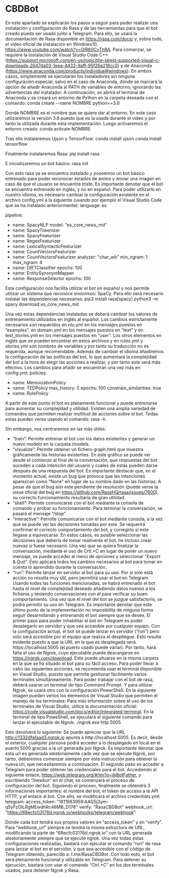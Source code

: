 # CBDBot

En este apartado se explicarán los pasos a seguir para poder realizar una instalación y configuración de Rasa y de las herramientas para que el bot creado pueda ser usado junto a Telegram. Para ello, se usará la documentación de Rasa disponible en https://rasa.com/docs/ y, sobre todo, el vídeo oficial de instalación en Windows10, https://www.youtube.com/watch?v=GlR60CvTh8A. 
Para comenzar, se requiere la instalación de Visual Studio Code C++ (https://support.microsoft.com/en-us/topic/the-latest-supported-visual-c-downloads-2647da03-1eea-4433-9aff-95f26a218cc0) y de Anaconda (https://www.anaconda.com/products/individual#windows). En ambos casos, simplemente se ejecutarán los instaladores sin ninguna configuración especial, salvo en el caso de Anaconda, dónde se marcará la opción de añadir Anaconda al PATH de variables de entorno, ignorando las advertencias del instalador.
A continuación, se abrirá el terminal de Anaconda y se creará un entorno de Python en la carpeta deseada con el comando:
conda create --name NOMBRE python==3.8

Donde NOMBRE es el nombre que se quiere dar al entorno. En este caso utilizaremos la versión 3.8 puesto que es la usada durante el video y por tanto la utilizada durante esta implementación.
Luego activaremos el entorno creado:
conda activate NOMBRE

Tras ello instalaremos Ujson y TensorFlow:
conda install ujson
conda install tensorflow

Finalmente instalaremos Rasa:
pip install rasa

E inicializaremos un bot básico:
rasa init

Con esto rasa ya se encuentra instalado y poseemos un bot básico entrenado para poder reconocer estados de ánimo y enviar una imagen en caso de que el usuario se encuentre triste. Es importante denotar que el bot se encuentra entrenado en inglés, y no en español. Para poder utilizarlo en nuestro idioma, es necesario cambiar la configuración existente en el archivo config.yml a la siguiente (usando por ejemplo el Visual Studio Code que se ha instalado anteriormente):
language: es

pipeline:
  - name: SpacyNLP
    model: "es_core_news_md"
  - name: SpacyTokenizer
  - name: SpacyFeaturizer
  - name: RegexFeaturizer
  - name: LexicalSyntacticFeaturizer
  - name: CountVectorsFeaturizer
  - name: CountVectorsFeaturizer
    analyzer: "char_wb"
    min_ngram: 1
    max_ngram: 4
  - name: DIETClassifier
    epochs: 100
  - name: EntitySynonymMapper
  - name: ResponseSelector
    epochs: 100

Esta configuración nos facilita utilizar el bot en español y nos permite utilizar un sistema que reconoce sinónimos: SpaCy. Para ello será necesario instalar las dependencias necesarias:
pip3 install rasa[spacy]
python3 -m spacy download es_core_news_md

Una vez estas dependencias instaladas se deberá cambiar los valores de entrenamiento utilizados en inglés al español. Los cambios estrictamente necesarios son requeridos en nlu.yml en los mensajes puestos en “examples”, en domain.yml en los mensajes puestos en “text” y en test_stories.yml en los mensajes puestos en “user”. Los otros elementos en inglés que se pueden encontrar en estos archivos y en rules.yml y stories.yml son nombres de variables y por tanto su traducción no es requerida, aunque recomendable.
Además de cambiar el idioma añadiremos la configuración de las políticas del bot, lo que aumentará la complejidad del bot a la hora de elegir las acciones a realizar, y por tanto este será más efectivo. Los cambios para añadir se encuentran una vez más en config.yml:
policies:
  - name: MemoizationPolicy
  - name: TEDPolicy
    max_history: 5
    epochs: 100
    constrain_similarities: true
  - name: RulePolicy

A partir de este punto el bot es plenamente funcional y puede entrenarse para aumentar su complejidad y utilidad. Existen una amplia variedad de comandos que permiten realizar multitud de acciones sobre el bot. Todas estas pueden verse usando el comando:
rasa -h

Sin embargo, nos centraremos en las más útiles:
-	“train”: Permite entrenar el bot con los datos existentes y generar un nuevo modelo en la carpeta /models.
-	“visualize”: Permite obtener un fichero graph.html que muestra gráficamente las historias existentes. En este gráfico se puede ver desde el comienzo al final de la conversación, que respuestas del bot suceden a cada intención del usuario y cuales de estás pueden darse después de una respuesta del bot. Es importante destacar que, en el momento actual, existe un bug que provoca que las intenciones aparezcan como “None” en lugar de su nombre dado en las historias. A pesar de que el bug aún este pendiente de resolución (puede verse la issue oficial del bug en https://github.com/RasaHQ/rasa/issues/7600), su correcto funcionamiento resultaría de gran utilidad.
-	“shell”: Permite comunicarse con el bot mediante la consola de comando y probar su funcionamiento. Para terminar la conversación, se pasará el mensaje “/stop”. 
-	“interactive”: Permite comunicarse con el bot mediante consola, a la vez que se puede ver las decisiones tomadas por este. Se requerirá confirmar el correcto comportamiento del bot, y corregirlo si este llegase a equivocarse. En estos casos, es posible seleccionar las decisiones que debería de tomar realmente el bot, he incluso crear nuevas si fuese necesario. Una vez que se quiera finalizar la conversación, mediante el uso de Crtl.+C en lugar de poner un nuevo mensaje, se puede acceder al menú de opciones y seleccionar “Export & Quit”. Esto aplicará todos los cambios necesarios al bot para tomar en cuenta lo aprendido durante la conversación.
-	“run”: Permite lanzar en servidor al bot para su uso. Por si solo está acción no resulta muy útil, pero permitirá usar el bot en Telegram.
Usando todas las funciones mencionadas, se habrá entrenado el bot hasta el nivel de complejidad deseado añadiendo datos nuevos a los ficheros y teniendo conversaciones con él para verificar su buen comportamiento. Una vez que el nivel del bot se juzgue satisfactorio, se podrá permitir su uso en Telegram. Es importante denotar que este último punto de la implementación no imposibilita de ninguna forma seguir desarrollando y entrenando el bot siempre que se desee.
El primer paso para poder inhabilitar el bot en Telegram es poder desplegarlo en servidor y que sea accesible por cualquier equipo. Con la configuración actual, el bot se puede lanzar en servidor (“run”) pero solo será accesible por el equipo que realiza el despliegue. Esto resulta evidente puesto a que la URL en la que es desplegada será https://localhost:5005 (el puerto usado puede variar).
Por tanto, hará falta el uso de Ngrok, cuyo ejecutable puede descargarse en https://ngrok.com/download. Este puede situarse en la misma carpeta en la que se ha situado el bot para su fácil acceso.
Para poder llevar a cabo las siguientes acciones, se recomienda usar el terminal disponible en Visual Studio, puesto que permite gestionar fácilmente varios terminales simultáneamente. Para poder trabajar con el bot de rasa, deberá usarse un terminal de tipo Command Prompt. Y para utilizar Ngrok, se usará otro con la configuración PowerShell. En la siguiente imagen pueden verlos los elementos de Visual Studio que permiten el manejo de los terminales:
Para más información sobre el uso de los terminales de Visual Studio, utilice la documentación oficial: https://code.visualstudio.com/docs/editor/integrated-terminal.
En la terminal de tipo PoweShell, se ejecutará el siguiente comando para lanzar el ejecutable de Ngrok:
./ngrok.exe http 5005

Esto devolverá lo siguiente:
Se puede apreciar que la URL http://1332dfafaad3.ngrok.io apunta a http://localhost:5005. Es decir, desde el exterior, cualquier persona podrá acceder a lo desplegado en local en el puerto 5005 gracias a la url generada por Ngrok. Es importante denotar que esta url es generada aleatoriamente cada vez que se ejecute Ngrok, por tanto, deberemos comenzar siempre por esta instrucción para obtener la nueva url, que necesitaremos a continuación.
El segundo paso es acceder a Telegram para poder obtener las credenciales para el bot. Accediendo al siguiente enlace, https://web.telegram.org/#/im?p=@BotFather, y escribiendo “/newbot” en el chat, se comenzará el proceso de configuración del bot.
Siguiendo el proceso, finalmente se obtendrá 3 informaciones importantes: el nombre del bot, el token de acceso a la API HTTP, y el enlace al bot. Con ello, se modificará el archivo credentials.yml:
telegram:
  access_token: "1811883959:AAG5j3ym-q5yFzOlLRgMEwdhRc48MB_D178"
  verify: "RasaCBDBot"
  webhook_url: "https://68ecfc03176d.ngrok.io/webhooks/telegram/webhook"

Dónde cada bot tendrá sus propios valores en “access_token” y en “verify”. Para “webhook_url” siempre se tendrá la misma estructura de URL, modificando la parte de “68ecfc03176d.ngrok.io” con la URL generada aleatoriamente siempre que se ejecute ngrok.
Una vez todas estas configuraciones realizadas, bastará con ejecutar el comando “run” de rasa para lanzar el bot en el servidor, y que sea accesible con el código de Telegram obtenido, parecido a: t.me/RasaCBDBot.
Con todo esto, el bot será plenamente funcional y utilizable en Telegram. Para detener su ejecución, bastará con usar el comando “Ctrl.+C” en los dos terminales usados, para detener Ngrok y Rasa.

 
